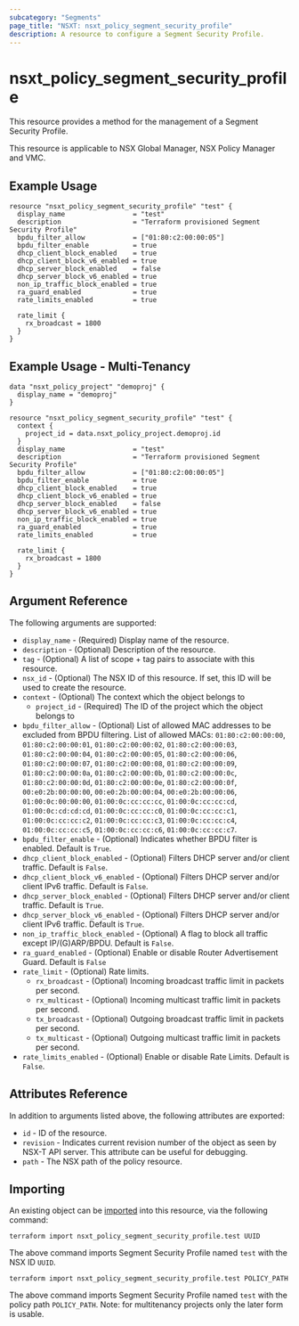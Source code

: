 ```yaml
---
subcategory: "Segments"
page_title: "NSXT: nsxt_policy_segment_security_profile"
description: A resource to configure a Segment Security Profile.
---
```


# nsxt_policy_segment_security_profile

This resource provides a method for the management of a Segment Security Profile.

This resource is applicable to NSX Global Manager, NSX Policy Manager and VMC.

## Example Usage

```hcl
resource "nsxt_policy_segment_security_profile" "test" {
  display_name                 = "test"
  description                  = "Terraform provisioned Segment Security Profile"
  bpdu_filter_allow            = ["01:80:c2:00:00:05"]
  bpdu_filter_enable           = true
  dhcp_client_block_enabled    = true
  dhcp_client_block_v6_enabled = true
  dhcp_server_block_enabled    = false
  dhcp_server_block_v6_enabled = true
  non_ip_traffic_block_enabled = true
  ra_guard_enabled             = true
  rate_limits_enabled          = true

  rate_limit {
    rx_broadcast = 1800
  }
}
```

## Example Usage - Multi-Tenancy

```hcl
data "nsxt_policy_project" "demoproj" {
  display_name = "demoproj"
}

resource "nsxt_policy_segment_security_profile" "test" {
  context {
    project_id = data.nsxt_policy_project.demoproj.id
  }
  display_name                 = "test"
  description                  = "Terraform provisioned Segment Security Profile"
  bpdu_filter_allow            = ["01:80:c2:00:00:05"]
  bpdu_filter_enable           = true
  dhcp_client_block_enabled    = true
  dhcp_client_block_v6_enabled = true
  dhcp_server_block_enabled    = false
  dhcp_server_block_v6_enabled = true
  non_ip_traffic_block_enabled = true
  ra_guard_enabled             = true
  rate_limits_enabled          = true

  rate_limit {
    rx_broadcast = 1800
  }
}
```

## Argument Reference

The following arguments are supported:

* `display_name` - (Required) Display name of the resource.
* `description` - (Optional) Description of the resource.
* `tag` - (Optional) A list of scope + tag pairs to associate with this resource.
* `nsx_id` - (Optional) The NSX ID of this resource. If set, this ID will be used to create the resource.
* `context` - (Optional) The context which the object belongs to
    * `project_id` - (Required) The ID of the project which the object belongs to
* `bpdu_filter_allow` - (Optional) List of allowed MAC addresses to be excluded from BPDU filtering. List of allowed MACs:
  `01:80:c2:00:00:00`,
  `01:80:c2:00:00:01`,
  `01:80:c2:00:00:02`,
  `01:80:c2:00:00:03`,
  `01:80:c2:00:00:04`,
  `01:80:c2:00:00:05`,
  `01:80:c2:00:00:06`,
  `01:80:c2:00:00:07`,
  `01:80:c2:00:00:08`,
  `01:80:c2:00:00:09`,
  `01:80:c2:00:00:0a`,
  `01:80:c2:00:00:0b`,
  `01:80:c2:00:00:0c`,
  `01:80:c2:00:00:0d`,
  `01:80:c2:00:00:0e`,
  `01:80:c2:00:00:0f`,
  `00:e0:2b:00:00:00`,
  `00:e0:2b:00:00:04`,
  `00:e0:2b:00:00:06`,
  `01:00:0c:00:00:00`,
  `01:00:0c:cc:cc:cc`,
  `01:00:0c:cc:cc:cd`,
  `01:00:0c:cd:cd:cd`,
  `01:00:0c:cc:cc:c0`,
  `01:00:0c:cc:cc:c1`,
  `01:00:0c:cc:cc:c2`,
  `01:00:0c:cc:cc:c3`,
  `01:00:0c:cc:cc:c4`,
  `01:00:0c:cc:cc:c5`,
  `01:00:0c:cc:cc:c6`,
  `01:00:0c:cc:cc:c7`.
* `bpdu_filter_enable` - (Optional) Indicates whether BPDU filter is enabled. Default is `True`.
* `dhcp_client_block_enabled` - (Optional) Filters DHCP server and/or client traffic. Default is `False`.
* `dhcp_client_block_v6_enabled` - (Optional) Filters DHCP server and/or client IPv6 traffic. Default is `False`.
* `dhcp_server_block_enabled` - (Optional) Filters DHCP server and/or client traffic. Default is `True`.
* `dhcp_server_block_v6_enabled` - (Optional) Filters DHCP server and/or client IPv6 traffic. Default is `True`.
* `non_ip_traffic_block_enabled` - (Optional) A flag to block all traffic except IP/(G)ARP/BPDU. Default is `False`.
* `ra_guard_enabled` - (Optional) Enable or disable Router Advertisement Guard. Default is `False`
* `rate_limit` - (Optional) Rate limits.
    * `rx_broadcast` - (Optional) Incoming broadcast traffic limit in packets per second.
    * `rx_multicast` - (Optional) Incoming multicast traffic limit in packets per second.
    * `tx_broadcast` - (Optional) Outgoing broadcast traffic limit in packets per second.
    * `tx_multicast` - (Optional) Outgoing multicast traffic limit in packets per second.
* `rate_limits_enabled` - (Optional) Enable or disable Rate Limits. Default is `False`.

## Attributes Reference

In addition to arguments listed above, the following attributes are exported:

* `id` - ID of the resource.
* `revision` - Indicates current revision number of the object as seen by NSX-T API server. This attribute can be useful for debugging.
* `path` - The NSX path of the policy resource.

## Importing

An existing object can be [imported][docs-import] into this resource, via the following command:

[docs-import]: https://developer.hashicorp.com/terraform/cli/import

```shell
terraform import nsxt_policy_segment_security_profile.test UUID
```

The above command imports Segment Security Profile named `test` with the NSX ID `UUID`.

```shell
terraform import nsxt_policy_segment_security_profile.test POLICY_PATH
```

The above command imports Segment Security Profile named `test` with the policy path `POLICY_PATH`.
Note: for multitenancy projects only the later form is usable.
